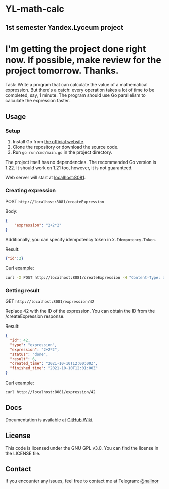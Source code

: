 # YL-math-calc
## 1st semester Yandex.Lyceum project

# I'm getting the project done right now. If possible, make review for the project tomorrow. Thanks.

Task: Write a program that can calculate the value of a mathematical expression. But there's a catch: every operation takes a lot of time to be completed, say, 1 minute. The program should use Go parallelism to calculate the expression faster.

## Usage

### Setup

1. Install Go from [the official website](https://golang.org/dl/).
2. Clone the repository or download the source code.
3. Run `go run/cmd/main.go` in the project directory.

The project itself has no dependencies. The recommended Go version is 1.22. It should work on 1.21 too, however, it is
not guaranteed.

Web server will start at [localhost:8081](http://localhost:8081).

### Creating expression
POST `http://localhost:8081/createExpression`

Body:
```json
{
    "expression": "2+2*2"
}
```

Additionally, you can specify idempotency token in `X-Idempotency-Token`.

Result:

```json
{"id":2}
```

Curl example:
```bash
curl -X POST http://localhost:8081/createExpression -H "Content-Type: application/json" -d "{\"expression\": \"2+2*2\"}"
```

### Getting result
GET `http://localhost:8081/expression/42`

Replace 42 with the ID of the expression. You can obtain the ID from the /createExpression response.

Result:

```json
{
  "id": 42,
  "type": "expression",
  "expression": "2+2*2",
  "status": "done",
  "result": 6,
  "created_time": "2021-10-10T12:00:00Z",
  "finished_time": "2021-10-10T12:01:00Z"
}
```

Curl example:
```bash
curl http://localhost:8081/expression/42
```

## Docs
Documentation is available at [GitHub Wiki](https://github.com/iamnalinor/YL-math-calc/wiki/Docs).

## License
This code is licensed under the GNU GPL v3.0. You can find the license in the LICENSE file.

## Contact

If you encounter any issues, feel free to contact me at Telegram: [@nalinor](https://t.me/nalinor)
